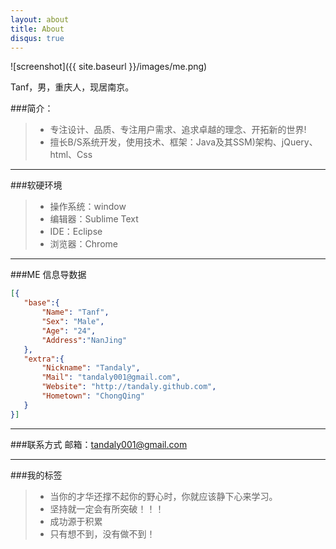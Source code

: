 ```yaml
---
layout: about
title: About
disqus: true
---
```


![screenshot]({{ site.baseurl }}/images/me.png)

Tanf，男，重庆人，现居南京。

###简介：

>* 专注设计、品质、专注用户需求、追求卓越的理念、开拓新的世界!
>* 擅长B/S系统开发，使用技术、框架：Java及其SSM)架构、jQuery、html、Css

---

###软硬环境

>* 操作系统：window
>* 编辑器：Sublime Text
>* IDE：Eclipse
>* 浏览器：Chrome

---
 
###ME 信息导数据
 
 ```json
[{
    "base":{
        "Name": "Tanf", 
        "Sex": "Male",
        "Age": "24",
        "Address":"NanJing"
    },
    "extra":{
        "Nickname": "Tandaly",
        "Mail": "tandaly001@gmail.com",
        "Website": "http://tandaly.github.com",
        "Hometown": "ChongQing"
    }
}]
```

---

###联系方式
邮箱：[tandaly001@gmail.com](mailto:tandaly001@gmail.com)

---

###我的标签

>* 当你的才华还撑不起你的野心时，你就应该静下心来学习。
>* 坚持就一定会有所突破！！！
>* 成功源于积累
>* 只有想不到，没有做不到！



    


